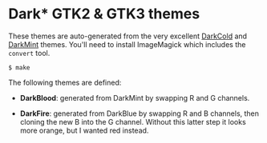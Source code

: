 Dark* GTK2 & GTK3 themes
============

These themes are auto-generated from the very excellent
[DarkCold](https://github.com/originalseed/darkcold) and
[DarkMint](https://github.com/originalseed/darkmint) themes. You'll need to
install ImageMagick which includes the `convert` tool.

```
$ make
```

The following themes are defined:

- **DarkBlood**: generated from DarkMint by swapping R and G channels.

- **DarkFire**: generated from DarkBlue by swapping R and B channels, then
  cloning the new B into the G channel. Without this latter step it looks more
  orange, but I wanted red instead.
